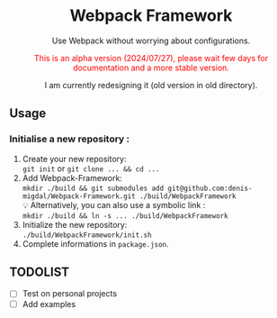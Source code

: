 <div align="center">
  <h1>Webpack Framework</h1>

  <p>Use Webpack without worrying about configurations.</p>
  
  <p style="color:red">This is an alpha version (2024/07/27), please wait few days for documentation and a more stable version.</p>
  
  <p>I am currently redesigning it (old version in old directory).</p>
</div>

## Usage

### Initialise a new repository :

1. Create your new repository:<br/>
   `git init` or `git clone ... && cd ...`
2. Add Webpack-Framework:<br/>
   `mkdir ./build && git submodules add git@github.com:denis-migdal/Webpack-Framework.git ./build/WebpackFramework`<br/>
   💡 Alternatively, you can also use a symbolic link :<br/>
   `mkdir ./build && ln -s ... ./build/WebpackFramework`
3. Initialize the new repository:<br/>
   `./build/WebpackFramework/init.sh`
4. Complete informations in `package.json`.<br/>

## TODOLIST

- [ ] Test on personal projects
- [ ] Add examples